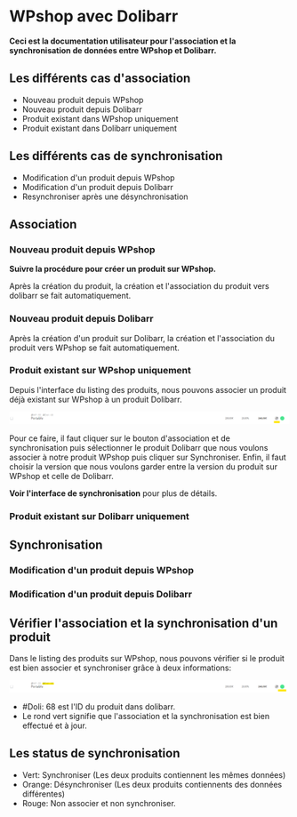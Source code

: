 
# WPshop avec Dolibarr

**Ceci est la documentation utilisateur pour l'association et la synchronisation de données entre WPshop et Dolibarr.**

## Les différents cas d'association

* Nouveau produit depuis WPshop
* Nouveau produit depuis Dolibarr
* Produit existant dans WPshop uniquement
* Produit existant dans Dolibarr uniquement

## Les différents cas de synchronisation

* Modification d'un produit depuis WPshop
* Modification d'un produit depuis Dolibarr
* Resynchroniser après une désynchronisation

## Association

### Nouveau produit depuis WPshop

**Suivre la procédure pour créer un produit sur WPshop.**

Après la création du produit, la création et l'association du produit vers dolibarr se fait automatiquement.

### Nouveau produit depuis Dolibarr

Après la création d'un produit sur Dolibarr, la création et l'association du produit vers WPshop se fait automatiquement.

### Produit existant sur WPshop uniquement

Depuis l'interface du listing des produits, nous pouvons associer un produit déjà existant sur WPshop à un produit Dolibarr.

![](https://github.com/Eoxia/wpshop-docs/blob/master/images/wpshop-button-sync-product.png)

Pour ce faire, il faut cliquer sur le bouton d'association et de synchronisation puis sélectionner le produit Dolibarr que nous voulons associer à notre produit WPshop puis cliquer sur Synchroniser. Enfin, il faut choisir la version que nous voulons garder entre la version du produit sur WPshop et celle de Dolibarr.

**Voir l'interface de synchronisation** pour plus de détails.

### Produit existant sur Dolibarr uniquement

## Synchronisation

### Modification d'un produit depuis WPshop

### Modification d'un produit depuis Dolibarr

## Vérifier l'association et la synchronisation d'un produit

Dans le listing des produits sur WPshop, nous pouvons vérifier si le produit est bien associer et synchroniser grâce à deux informations:

![](https://github.com/Eoxia/wpshop-docs/blob/master/images/wpshop-sync-product.png)

* #Doli: 68 est l'ID du produit dans dolibarr.
* Le rond vert signifie que l'association et la synchronisation est bien effectué et à jour.

## Les status de synchronisation

* Vert: Synchroniser (Les deux produits contiennent les mêmes données)
* Orange: Désynchroniser (Les deux produits contiennents des données différentes)
* Rouge: Non associer et non synchroniser.
